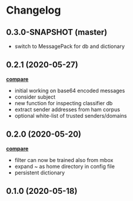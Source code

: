 # Changelog

## 0.3.0-SNAPSHOT (master)

- switch to MessagePack for db and dictionary

## 0.2.1 (2020-05-27)

**[compare](https://github.com/saidone75/talispam/compare/v0.2.0...v0.2.1)**

- initial working on base64 encoded messages
- consider subject
- new function for inspecting classifier db
- extract sender addresses from ham corpus
- optional white-list of trusted senders/domains

## 0.2.0 (2020-05-20)

**[compare](https://github.com/saidone75/talispam/compare/v0.1.0...v0.2.0)**

- filter can now be trained also from mbox
- expand ~ as home directory in config file
- persistent dictionary

## 0.1.0 (2020-05-18)
